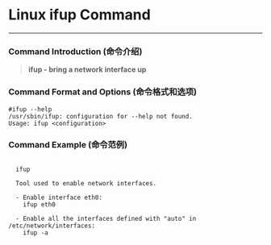 # Linux ifup Command
-------------------
### Command Introduction (命令介绍)
> **ifup - bring a network interface up**
### Command Format and Options (命令格式和选项)
```
#ifup --help
/usr/sbin/ifup: configuration for --help not found.
Usage: ifup <configuration>
```
### Command Example (命令范例)
```

  ifup

  Tool used to enable network interfaces.

  - Enable interface eth0:
    ifup eth0

  - Enable all the interfaces defined with "auto" in /etc/network/interfaces:
    ifup -a


```
